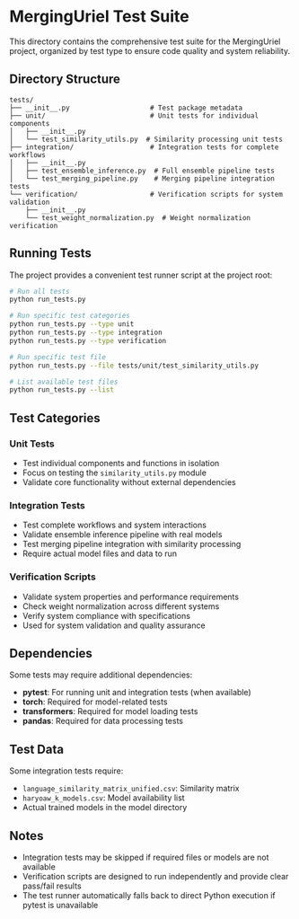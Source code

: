 # MergingUriel Test Suite

This directory contains the comprehensive test suite for the MergingUriel project, organized by test type to ensure code quality and system reliability.

## Directory Structure

```
tests/
├── __init__.py                    # Test package metadata
├── unit/                          # Unit tests for individual components
│   ├── __init__.py
│   └── test_similarity_utils.py  # Similarity processing unit tests
├── integration/                   # Integration tests for complete workflows
│   ├── __init__.py
│   ├── test_ensemble_inference.py  # Full ensemble pipeline tests
│   └── test_merging_pipeline.py    # Merging pipeline integration tests
└── verification/                  # Verification scripts for system validation
    ├── __init__.py
    └── test_weight_normalization.py  # Weight normalization verification
```

## Running Tests

The project provides a convenient test runner script at the project root:

```bash
# Run all tests
python run_tests.py

# Run specific test categories
python run_tests.py --type unit
python run_tests.py --type integration
python run_tests.py --type verification

# Run specific test file
python run_tests.py --file tests/unit/test_similarity_utils.py

# List available test files
python run_tests.py --list
```

## Test Categories

### Unit Tests
- Test individual components and functions in isolation
- Focus on testing the `similarity_utils.py` module
- Validate core functionality without external dependencies

### Integration Tests
- Test complete workflows and system interactions
- Validate ensemble inference pipeline with real models
- Test merging pipeline integration with similarity processing
- Require actual model files and data to run

### Verification Scripts
- Validate system properties and performance requirements
- Check weight normalization across different systems
- Verify system compliance with specifications
- Used for system validation and quality assurance

## Dependencies

Some tests may require additional dependencies:
- **pytest**: For running unit and integration tests (when available)
- **torch**: Required for model-related tests
- **transformers**: Required for model loading tests
- **pandas**: Required for data processing tests

## Test Data

Some integration tests require:
- `language_similarity_matrix_unified.csv`: Similarity matrix
- `haryoaw_k_models.csv`: Model availability list
- Actual trained models in the model directory

## Notes

- Integration tests may be skipped if required files or models are not available
- Verification scripts are designed to run independently and provide clear pass/fail results
- The test runner automatically falls back to direct Python execution if pytest is unavailable